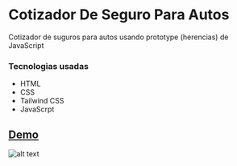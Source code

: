 # Cotizador De Seguro Para Autos
Cotizador de suguros para autos usando prototype (herencias) de JavaScript

### Tecnologias usadas
+ HTML
+ CSS
+ Tailwind CSS
+ JavaScrpt


## [Demo](https://peaceful-lamarr-4ed84e.netlify.app/)

![alt text](https://github.com/navidev0/cotizadorSegurosParaAutos/blob/master/img/cotizador%20de%20autos%20img.png)
